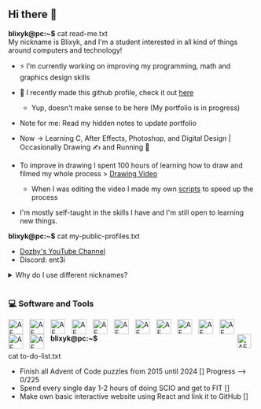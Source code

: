## Hi there 👋


**blixyk@pc:~$** cat read-me.txt  
My nickname is Blixyk, and I'm a student interested in all kind of things around computers and technology!
- ⚡️ I’m currently working on improving my programming, math and graphics design skills
- 🌱 I recently made this github profile, check it out [here](https://github.com/blixyk)
  - Yup, doesn't make sense to be here (My portfolio is in progress)
- Note for me: Read my hidden notes to update portfolio
- Now -> Learning C, After Effects, Photoshop, and Digital Design | Occasionally Drawing ✍️ and Running 🏃
- To improve in drawing I spent 100 hours of learning how to draw and filmed my whole process > [Drawing Video](https://www.youtube.com/watch?v=x6eIgAk8YMs&t=1s)

  - When I was editing the video I made my own [scripts](https:) to speed up the process
- I'm mostly self-taught in the skills I have and I'm still open to learning new things.  

**blixyk@pc:~$** cat my-public-profiles.txt
- [Dozby's YouTube Channel](https://www.youtube.com/@Dozby)
- Discord: ent3i

<details>
  <summary>Why do I use different nicknames?</summary>

  1. The name/nickname was already taken.  
  2. I wanted to work on/learn something without others knowing what I exactly do in my free time.  
</details>


<!--
**blixyk/blixyk** is a ✨ _special_ ✨ repository because its `README.md` (this file) appears on your GitHub profile.

Notes:
Use this place to add many links on my projects I made etc.
Add link on something visual (project), you can play around with
- What (name and description), Why (Did you ever have blabla...) How (how to use/setup) 
- Use images

Here are some ideas to get you started:

- 🔭 I’m currently working on ...
- 🌱 I’m currently learning ...
- 👯 I’m looking to collaborate on ...
- 🤔 I’m looking for help with ...
- 💬 Ask me about ...
- 📫 How to reach me: ...
- 😄 Pronouns: ...
- ⚡ Fun fact: ...
-->

#


  <summary><h3>💻 Software and Tools</h3></summary>
<p>
  <img align="left" alt="AE" width="30px" style="padding-right: 10px;" src="https://cdn.jsdelivr.net/gh/devicons/devicon@latest/icons/c/c-original.svg" />
  <img align="left" alt="AE" width="30px" style="padding-right: 10px;" src="https://cdn.jsdelivr.net/gh/devicons/devicon@latest/icons/cplusplus/cplusplus-original.svg" />
  <img align="left" alt="AE" width="30px" style="padding-right: 10px;" src="https://cdn.jsdelivr.net/gh/devicons/devicon@latest/icons/linux/linux-original.svg" />
  <img align="left" alt="AE" width="30px" style="padding-right: 10px;" src="https://cdn.jsdelivr.net/gh/devicons/devicon@latest/icons/inkscape/inkscape-original.svg" />
  <img align="left" alt="AE" width="30px" style="padding-right: 10px;" src="https://cdn.jsdelivr.net/gh/devicons/devicon@latest/icons/aftereffects/aftereffects-original.svg" />
  <img align="left" alt="AE" width="30px" style="padding-right: 10px;" src="https://cdn.jsdelivr.net/gh/devicons/devicon@latest/icons/photoshop/photoshop-original.svg" />
  <img align="left" alt="AE" width="30px" style="padding-right: 10px;" src="https://cdn.jsdelivr.net/gh/devicons/devicon@latest/icons/vscode/vscode-original.svg" />
  <img align="left" alt="AE" width="30px" style="padding-right: 10px;" src="https://cdn.jsdelivr.net/gh/devicons/devicon@latest/icons/python/python-original.svg" />
  <img align="left" alt="AE" width="30px" style="padding-right: 10px;" src="https://cdn.jsdelivr.net/gh/devicons/devicon@latest/icons/java/java-original.svg" />
  <img align="left" alt="AE" width="30px" style="padding-right: 10px;" src="https://cdn4.iconfinder.com/data/icons/logos-and-brands/512/22_Apple_logo_logos-512.png"/>
  <img align="left" alt="AE" width="30px" style="padding-right: 10px;" src="https://cdn.jsdelivr.net/gh/devicons/devicon@latest/icons/javascript/javascript-original.svg" />
  <img align="left" alt="AE" width="30px" style="padding-right: 10px;" src="https://cdn.jsdelivr.net/gh/devicons/devicon@latest/icons/html5/html5-original.svg" />
  <img align="left" alt="AE" width="30px" style="padding-right: 10px;" src="https://cdn.jsdelivr.net/gh/devicons/devicon@latest/icons/css3/css3-original.svg" />
  <img align="right" alt="AE" width="28px" style="padding-right: 10px;" src="https://cdn.jsdelivr.net/gh/devicons/devicon@latest/icons/windows11/windows11-original.svg" />
</p>       

#

<summary><h4>blixyk@pc:~$</h4> cat to-do-list.txt</summary>

<!--
**blixyk@pc:~$** cat to-do-list.txt
-->
  
- Finish all Advent of Code puzzles from 2015 until 2024 [] Progress --> 0/225
- Spend every single day 1-2 hours of doing SCIO and get to FIT []
- Make own basic interactive website using React and link it to GitHub []

